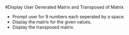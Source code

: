 #Display User Generated Matrix and Transposed of Matrix
* Prompt user for 9 numbers each seperated by a space.
* Display the matrix for the given values.
* Display the transposed matrix. 
